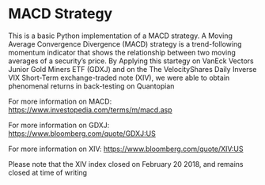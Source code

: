 # MACD Strategy

This is a basic Python implementation of a MACD strategy. A Moving Average Convergence Divergence (MACD) strategy is a trend-following 
momentum indicator that shows the relationship between two moving averages of a security’s price. By Applying this startegy on VanEck Vectors
Junior Gold Miners ETF (GDXJ) and on the The VelocityShares Daily Inverse VIX Short-Term exchange-traded note (XIV), we were able to obtain 
phenomenal returns in back-testing on Quantopian











For more information on MACD: https://www.investopedia.com/terms/m/macd.asp

For more information on GDXJ: https://www.bloomberg.com/quote/GDXJ:US

For more information on XIV: https://www.bloomberg.com/quote/XIV:US



Please note that the XIV index closed on February 20 2018, and remains closed at time of writing  


